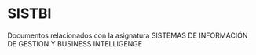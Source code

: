 # SISTBI
Documentos relacionados con la asignatura SISTEMAS DE INFORMACIÓN DE GESTION Y BUSINESS INTELLIGENGE
